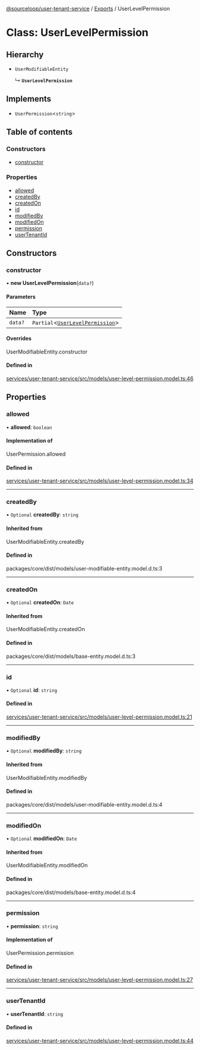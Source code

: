 [@sourceloop/user-tenant-service](../README.md) / [Exports](../modules.md) / UserLevelPermission

# Class: UserLevelPermission

## Hierarchy

- `UserModifiableEntity`

  ↳ **`UserLevelPermission`**

## Implements

- `UserPermission`<`string`\>

## Table of contents

### Constructors

- [constructor](UserLevelPermission.md#constructor)

### Properties

- [allowed](UserLevelPermission.md#allowed)
- [createdBy](UserLevelPermission.md#createdby)
- [createdOn](UserLevelPermission.md#createdon)
- [id](UserLevelPermission.md#id)
- [modifiedBy](UserLevelPermission.md#modifiedby)
- [modifiedOn](UserLevelPermission.md#modifiedon)
- [permission](UserLevelPermission.md#permission)
- [userTenantId](UserLevelPermission.md#usertenantid)

## Constructors

### constructor

• **new UserLevelPermission**(`data?`)

#### Parameters

| Name | Type |
| :------ | :------ |
| `data?` | `Partial`<[`UserLevelPermission`](UserLevelPermission.md)\> |

#### Overrides

UserModifiableEntity.constructor

#### Defined in

[services/user-tenant-service/src/models/user-level-permission.model.ts:46](https://github.com/codeweb05/repo1/blob/ea19add/services/user-tenant-service/src/models/user-level-permission.model.ts#L46)

## Properties

### allowed

• **allowed**: `boolean`

#### Implementation of

UserPermission.allowed

#### Defined in

[services/user-tenant-service/src/models/user-level-permission.model.ts:34](https://github.com/codeweb05/repo1/blob/ea19add/services/user-tenant-service/src/models/user-level-permission.model.ts#L34)

___

### createdBy

• `Optional` **createdBy**: `string`

#### Inherited from

UserModifiableEntity.createdBy

#### Defined in

packages/core/dist/models/user-modifiable-entity.model.d.ts:3

___

### createdOn

• `Optional` **createdOn**: `Date`

#### Inherited from

UserModifiableEntity.createdOn

#### Defined in

packages/core/dist/models/base-entity.model.d.ts:3

___

### id

• `Optional` **id**: `string`

#### Defined in

[services/user-tenant-service/src/models/user-level-permission.model.ts:21](https://github.com/codeweb05/repo1/blob/ea19add/services/user-tenant-service/src/models/user-level-permission.model.ts#L21)

___

### modifiedBy

• `Optional` **modifiedBy**: `string`

#### Inherited from

UserModifiableEntity.modifiedBy

#### Defined in

packages/core/dist/models/user-modifiable-entity.model.d.ts:4

___

### modifiedOn

• `Optional` **modifiedOn**: `Date`

#### Inherited from

UserModifiableEntity.modifiedOn

#### Defined in

packages/core/dist/models/base-entity.model.d.ts:4

___

### permission

• **permission**: `string`

#### Implementation of

UserPermission.permission

#### Defined in

[services/user-tenant-service/src/models/user-level-permission.model.ts:27](https://github.com/codeweb05/repo1/blob/ea19add/services/user-tenant-service/src/models/user-level-permission.model.ts#L27)

___

### userTenantId

• **userTenantId**: `string`

#### Defined in

[services/user-tenant-service/src/models/user-level-permission.model.ts:44](https://github.com/codeweb05/repo1/blob/ea19add/services/user-tenant-service/src/models/user-level-permission.model.ts#L44)
